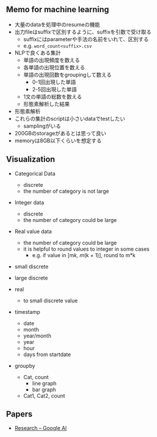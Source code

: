 ## Memo for machine learning

* 大量のdataを処理中のresumeの機能
* 出力fileはsuffixで区別するように、suffixを引数で受け取る
    * suffixにはparameterや手法の名前をいれて、区別する
    * e.g. `word_count<suffix>.csv`
* NLPで良くある集計
    * 単語の出現頻度を数える
    * 各単語の出現位置を数える
    * 単語の出現回数をgroupingして数える
        * 0-1回出現した単語
        * 2-5回出現した単語
    * 1文の単語の総数を数える
    * 形態素解析した結果
* 形態素解析
* これらの集計のscriptは小さいdataでtestしたい
    * samplingがいる
* 200GBのstorageがあるとは思って良い
* memoryは8GB以下くらいを想定する




## Visualization
* Categorical Data
    * discrete
    * the number of category is not large
* Integer data
    * discrete
    * the number of category could be large
* Real value data
    * the number of category could be large
    * it is helpful to round values to integer in some cases
        * e.g. if value in [m*k, m*(k + 1)], round to  m*k


* small discrete
* large discrete
* real
    * to small discrete value
* timestamp
    * date
    * month
    * year/month
    * year
    * hour
    * days from startdate



* groupby
    * Cat, count
        * line graph
        * bar graph
    * Cat1, Cat2, count


## Papers
* [Research – Google AI](https://ai.google/research/)
